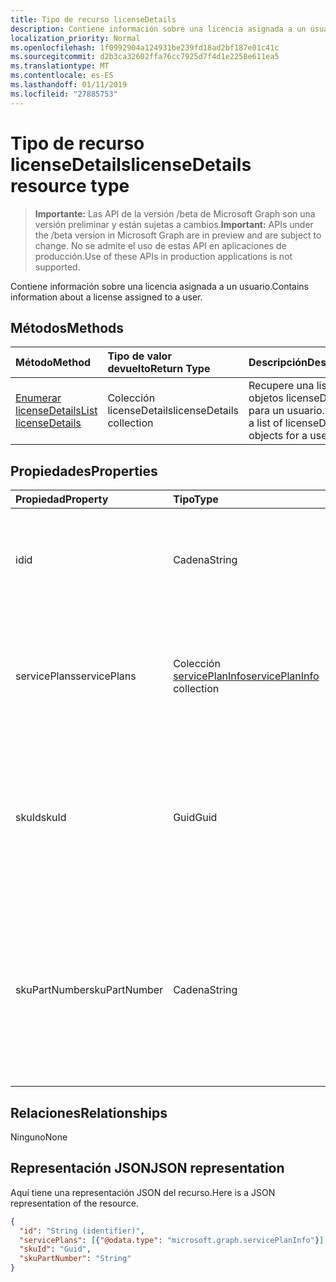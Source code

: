 ```yaml
---
title: Tipo de recurso licenseDetails
description: Contiene información sobre una licencia asignada a un usuario.
localization_priority: Normal
ms.openlocfilehash: 1f0992904a124931be239fd18ad2bf187e01c41c
ms.sourcegitcommit: d2b3ca32602ffa76cc7925d7f4d1e2258e611ea5
ms.translationtype: MT
ms.contentlocale: es-ES
ms.lasthandoff: 01/11/2019
ms.locfileid: "27885753"
---
```

# <a name="licensedetails-resource-type"></a><span data-ttu-id="8e878-103">Tipo de recurso licenseDetails</span><span class="sxs-lookup"><span data-stu-id="8e878-103">licenseDetails resource type</span></span>

> <span data-ttu-id="8e878-104">**Importante:** Las API de la versión /beta de Microsoft Graph son una versión preliminar y están sujetas a cambios.</span><span class="sxs-lookup"><span data-stu-id="8e878-104">**Important:** APIs under the /beta version in Microsoft Graph are in preview and are subject to change.</span></span> <span data-ttu-id="8e878-105">No se admite el uso de estas API en aplicaciones de producción.</span><span class="sxs-lookup"><span data-stu-id="8e878-105">Use of these APIs in production applications is not supported.</span></span>

<span data-ttu-id="8e878-106">Contiene información sobre una licencia asignada a un usuario.</span><span class="sxs-lookup"><span data-stu-id="8e878-106">Contains information about a license assigned to a user.</span></span>

## <a name="methods"></a><span data-ttu-id="8e878-107">Métodos</span><span class="sxs-lookup"><span data-stu-id="8e878-107">Methods</span></span>

| <span data-ttu-id="8e878-108">Método</span><span class="sxs-lookup"><span data-stu-id="8e878-108">Method</span></span>           | <span data-ttu-id="8e878-109">Tipo de valor devuelto</span><span class="sxs-lookup"><span data-stu-id="8e878-109">Return Type</span></span>    |<span data-ttu-id="8e878-110">Descripción</span><span class="sxs-lookup"><span data-stu-id="8e878-110">Description</span></span>|
|:---------------|:--------|:----------|
|[<span data-ttu-id="8e878-111">Enumerar licenseDetails</span><span class="sxs-lookup"><span data-stu-id="8e878-111">List licenseDetails</span></span>](../api/user-list-licensedetails.md) | <span data-ttu-id="8e878-112">Colección licenseDetails</span><span class="sxs-lookup"><span data-stu-id="8e878-112">licenseDetails collection</span></span> |<span data-ttu-id="8e878-113">Recupere una lista de objetos licenseDetails para un usuario.</span><span class="sxs-lookup"><span data-stu-id="8e878-113">Retrieve a list of licenseDetails objects for a user.</span></span>|

<!--|[Get licenseDetails](../api/licensedetails-get.md) | licenseDetails |Read properties and relationships of a licenseDetails object.|-->

## <a name="properties"></a><span data-ttu-id="8e878-114">Propiedades</span><span class="sxs-lookup"><span data-stu-id="8e878-114">Properties</span></span>
| <span data-ttu-id="8e878-115">Propiedad</span><span class="sxs-lookup"><span data-stu-id="8e878-115">Property</span></span>     | <span data-ttu-id="8e878-116">Tipo</span><span class="sxs-lookup"><span data-stu-id="8e878-116">Type</span></span>   |<span data-ttu-id="8e878-117">Descripción</span><span class="sxs-lookup"><span data-stu-id="8e878-117">Description</span></span>|
|:---------------|:--------|:----------|
|<span data-ttu-id="8e878-118">id</span><span class="sxs-lookup"><span data-stu-id="8e878-118">id</span></span>|<span data-ttu-id="8e878-119">Cadena</span><span class="sxs-lookup"><span data-stu-id="8e878-119">String</span></span>| <span data-ttu-id="8e878-p102">Identificador único del objeto licenseDetails. Solo lectura, no admite valores NULL.</span><span class="sxs-lookup"><span data-stu-id="8e878-p102">The unique identifier for the license detail object. Read-only, Key, Not nullable</span></span> |
|<span data-ttu-id="8e878-122">servicePlans</span><span class="sxs-lookup"><span data-stu-id="8e878-122">servicePlans</span></span>|<span data-ttu-id="8e878-123">Colección [servicePlanInfo](serviceplaninfo.md)</span><span class="sxs-lookup"><span data-stu-id="8e878-123">[servicePlanInfo](serviceplaninfo.md) collection</span></span>| <span data-ttu-id="8e878-p103">Información sobre los planes de servicio asignados a la licencia. Solo lectura, no admite valores NULL.</span><span class="sxs-lookup"><span data-stu-id="8e878-p103">Information about the service plans assigned with the license. Read-only, Not nullable</span></span> |
|<span data-ttu-id="8e878-126">skuId</span><span class="sxs-lookup"><span data-stu-id="8e878-126">skuId</span></span>|<span data-ttu-id="8e878-127">Guid</span><span class="sxs-lookup"><span data-stu-id="8e878-127">Guid</span></span>| <span data-ttu-id="8e878-p104">Identificador único (GUID) del SKU de servicio. Es igual a la propiedad skuId en el objeto [SubscribedSku](subscribedsku.md) relacionado. Solo lectura</span><span class="sxs-lookup"><span data-stu-id="8e878-p104">Unique identifier (GUID) for the service SKU. Equal to the skuId property on the related [SubscribedSku](subscribedsku.md) object. Read-only</span></span> |
|<span data-ttu-id="8e878-131">skuPartNumber</span><span class="sxs-lookup"><span data-stu-id="8e878-131">skuPartNumber</span></span>|<span data-ttu-id="8e878-132">Cadena</span><span class="sxs-lookup"><span data-stu-id="8e878-132">String</span></span>| <span data-ttu-id="8e878-p105">Nombre para mostrar de SKU único. Es igual al skuPartNumber en el objeto [SubscribedSku](subscribedsku.md) relacionado; por ejemplo: "AAD_Premium". Solo lectura</span><span class="sxs-lookup"><span data-stu-id="8e878-p105">Unique SKU display name. Equal to the skuPartNumber on the related [SubscribedSku](subscribedsku.md) object; for example: "AAD_Premium". Read-only</span></span> |

## <a name="relationships"></a><span data-ttu-id="8e878-136">Relaciones</span><span class="sxs-lookup"><span data-stu-id="8e878-136">Relationships</span></span>
<span data-ttu-id="8e878-137">Ninguno</span><span class="sxs-lookup"><span data-stu-id="8e878-137">None</span></span>

## <a name="json-representation"></a><span data-ttu-id="8e878-138">Representación JSON</span><span class="sxs-lookup"><span data-stu-id="8e878-138">JSON representation</span></span>
<span data-ttu-id="8e878-139">Aquí tiene una representación JSON del recurso.</span><span class="sxs-lookup"><span data-stu-id="8e878-139">Here is a JSON representation of the resource.</span></span>

<!-- {
  "blockType": "resource",
  "optionalProperties": [

  ],
  "@odata.type": "microsoft.graph.licenseDetails"
}-->

```json
{
  "id": "String (identifier)",
  "servicePlans": [{"@odata.type": "microsoft.graph.servicePlanInfo"}],
  "skuId": "Guid",
  "skuPartNumber": "String"
}

```

<!-- uuid: 8fcb5dbc-d5aa-4681-8e31-b001d5168d79
2015-10-25 14:57:30 UTC -->
<!-- {
  "type": "#page.annotation",
  "description": "licenseDetails resource",
  "keywords": "",
  "section": "documentation",
  "tocPath": ""
}-->
